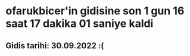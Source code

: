 # ofarukbicer'in gidisine son 1 gun 16 saat 17 dakika 01 saniye kaldi

## Gidis tarihi: 30.09.2022 :(